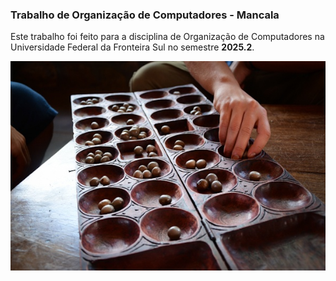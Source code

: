 ### Trabalho de Organização de Computadores - Mancala

Este trabalho foi feito para a disciplina de Organização de Computadores na Universidade Federal da Fronteira Sul no semestre **2025.2**.

![Mancala. Pessoa desconhecida jogando o jogo.](image.png)